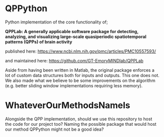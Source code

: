 # QPPython
Python implementation of the core functionality of;

**QPPLab: A generally applicable software package for detecting, analyzing, 
and visualizing large-scale quasiperiodic spatiotemporal patterns (QPPs) of brain activity**

published here: https://www.ncbi.nlm.nih.gov/pmc/articles/PMC10557593/

and maintained here: https://github.com/GT-EmoryMINDlab/QPPLab

Aside from having been written in Matlab, the original package enforces a lot of custom data structures both for inputs and outputs. This one does not.
We also made what we believe to be some improvements on the algorithm (e.g. better sliding window implementations requiring less memory).

# WhateverOurMethodsNameIs
Alongside the QPP implementation, should we use this repository to host the code for our project too?
Naming the possible package that would host our method QPPython might not be a good idea?
